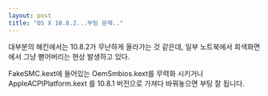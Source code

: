 ```yaml
---
layout: post
title: "OS X 10.8.2...부팅 문제.."
---
```



대부분의 해킨에서는 10.8.2가 무난하게 올라가는 것 같은데, 일부 노트북에서 회색화면에서 그냥 뻗어버리는 현상 발생하고 있다.




FakeSMC.kext에 들어있는 OemSmbios.kext를 무력화 시키거나 AppleACPIPlatform.kext 를 10.8.1 버전으로 가져다 바꿔놓으면 부팅 잘 됩니다.


